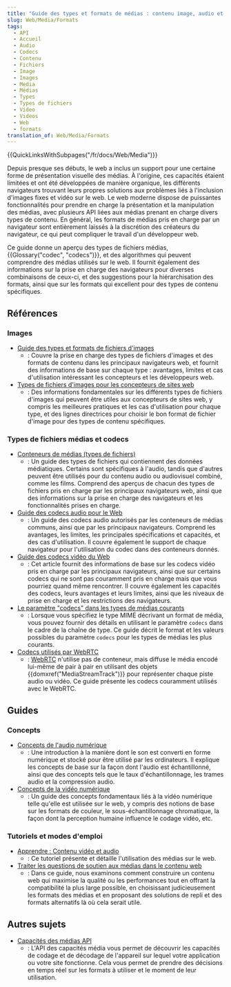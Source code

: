 ```yaml
---
title: "Guide des types et formats de médias : contenu image, audio et vidéo"
slug: Web/Media/Formats
tags:
  - API
  - Accueil
  - Audio
  - Codecs
  - Contenu
  - Fichiers
  - Image
  - Images
  - Media
  - Médias
  - Types
  - Types de fichiers
  - Video
  - Videos
  - Web
  - formats
translation_of: Web/Media/Formats
---
```


{{QuickLinksWithSubpages("/fr/docs/Web/Media")}}

Depuis presque ses débuts, le web a inclus un support pour une certaine forme de présentation visuelle des médias. À l'origine, ces capacités étaient limitées et ont été développées de manière organique, les différents navigateurs trouvant leurs propres solutions aux problèmes liés à l'inclusion d'images fixes et vidéo sur le web. Le web moderne dispose de puissantes fonctionnalités pour prendre en charge la présentation et la manipulation des médias, avec plusieurs API liées aux médias prenant en charge divers types de contenu. En général, les formats de médias pris en charge par un navigateur sont entièrement laissés à la discrétion des créateurs du navigateur, ce qui peut compliquer le travail d'un développeur web.

Ce guide donne un aperçu des types de fichiers médias, {{Glossary("codec", "codecs")}}, et des algorithmes qui peuvent comprendre des médias utilisés sur le web. Il fournit également des informations sur la prise en charge des navigateurs pour diverses combinaisons de ceux-ci, et des suggestions pour la hiérarchisation des formats, ainsi que sur les formats qui excellent pour des types de contenu spécifiques.

## Références

### Images

- [Guide des types et formats de fichiers d'images](/fr/docs/Web/Media/Formats/Types_des_images)
  - : Couvre la prise en charge des types de fichiers d'images et des formats de contenu dans les principaux navigateurs web, et fournit des informations de base sur chaque type : avantages, limites et cas d'utilisation intéressant les concepteurs et les développeurs web.
- [Types de fichiers d'images pour les concepteurs de sites web](/fr/docs/Web/Media/Formats/Images_for_web_designers)
  - : Des informations fondamentales sur les différents types de fichiers d'images qui peuvent être utiles aux concepteurs de sites web, y compris les meilleures pratiques et les cas d'utilisation pour chaque type, et des lignes directrices pour choisir le bon format de fichier d'image pour des types de contenu spécifiques.

### Types de fichiers médias et codecs

- [Conteneurs de médias (types de fichiers)](/fr/docs/Web/Media/Formats/Containers)
  - : Un guide des types de fichiers qui contiennent des données médiatiques. Certains sont spécifiques à l'audio, tandis que d'autres peuvent être utilisés pour du contenu audio ou audiovisuel combiné, comme les films. Comprend des aperçus de chacun des types de fichiers pris en charge par les principaux navigateurs web, ainsi que des informations sur la prise en charge des navigateurs et les fonctionnalités prises en charge.
- [Guide des codecs audio pour le Web](/fr/docs/Web/Media/Formats/Audio_codecs)
  - : Un guide des codecs audio autorisés par les conteneurs de médias communs, ainsi que par les principaux navigateurs. Comprend les avantages, les limites, les principales spécifications et capacités, et des cas d'utilisation. Il couvre également le support de chaque navigateur pour l'utilisation du codec dans des conteneurs donnés.
- [Guide des codecs vidéo du Web](/fr/docs/Web/Media/Formats/Video_codecs)
  - : Cet article fournit des informations de base sur les codecs vidéo pris en charge par les principaux navigateurs, ainsi que sur certains codecs qui ne sont pas couramment pris en charge mais que vous pourriez quand même rencontrer. Il couvre également les capacités des codecs, leurs avantages et leurs limites, ainsi que les niveaux de prise en charge et les restrictions des navigateurs.
- [Le paramètre "codecs" dans les types de médias courants](/fr/docs/Web/Media/Formats/codecs_parameter)
  - : Lorsque vous spécifiez le type MIME décrivant un format de média, vous pouvez fournir des détails en utilisant le paramètre `codecs` dans le cadre de la chaîne de type. Ce guide décrit le format et les valeurs possibles du paramètre `codecs` pour les types de médias les plus courants.
- [Codecs utilisés par WebRTC](/fr/docs/Web/Media/Formats/WebRTC_codecs)
  - : [WebRTC](/fr/docs/Web/API/WebRTC_API) n'utilise pas de conteneur, mais diffuse le média encodé lui-même de pair à pair en utilisant des objets {{domxref("MediaStreamTrack")}} pour représenter chaque piste audio ou vidéo. Ce guide présente les codecs couramment utilisés avec le WebRTC.

## Guides

### Concepts

- [Concepts de l'audio numérique](/fr/docs/Web/Media/Formats/Audio_concepts)
  - : Une introduction à la manière dont le son est converti en forme numérique et stocké pour être utilisé par les ordinateurs. Il explique les concepts de base sur la façon dont l'audio est échantillonné, ainsi que des concepts tels que le taux d'échantillonnage, les trames audio et la compression audio.
- [Concepts de la vidéo numérique](/fr/docs/Web/Media/Formats/Video_concepts)
  - : Un guide des concepts fondamentaux liés à la vidéo numérique telle qu'elle est utilisée sur le web, y compris des notions de base sur les formats de couleur, le sous-échantillonnage chromatique, la façon dont la perception humaine influence le codage vidéo, etc.

### Tutoriels et modes d'emploi

- [Apprendre : Contenu vidéo et audio](/fr/docs/Apprendre/HTML/Multimedia_and_embedding/Contenu_audio_et_video)
  - : Ce tutoriel présente et détaille l'utilisation des médias sur le web.
- [Traiter les questions de soutien aux médias dans le contenu web](/fr/docs/Web/Media/Formats/Questions_sur_le_soutien)
  - : Dans ce guide, nous examinons comment construire un contenu web qui maximise la qualité ou les performances tout en offrant la compatibilité la plus large possible, en choisissant judicieusement les formats des médias et en proposant des solutions de repli et des formats alternatifs là où cela serait utile.

## Autres sujets

- [Capacités des médias API](/fr/docs/Web/API/Media_Capabilities_API)
  - : L'API des capacités média vous permet de découvrir les capacités de codage et de décodage de l'appareil sur lequel votre application ou votre site fonctionne. Cela vous permet de prendre des décisions en temps réel sur les formats à utiliser et le moment de leur utilisation.
